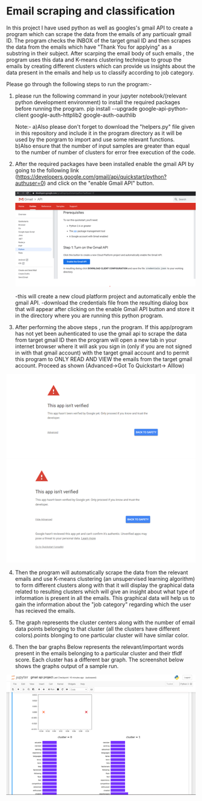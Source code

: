 # Email scraping and classification

In this project I have used python as well as googles's gmail API to create a program which can scrape the data from the emails of any particualr gmail ID.
The program checks the INBOX of the target gmail ID and then scrapes the data from the emails which have "Thank You for applying" as a substring in their subject.
After scarping the email body of such emails , the program uses this data and K-means clustering technique to group the emails by creating different clusters which can provide us insights about the data present in the emails and help us to classify according to job category. 

Please go through the following steps to run the program:-
1. please run the following command in your jupyter notebook/(relevant python development environment) to install the required packages before running the program.
    pip install --upgrade google-api-python-client google-auth-httplib2 google-auth-oauthlib
    
    Note:- 
       a)Also please don't forget to download the "helpers.py" file given in this repository and include it in the program directory as it will be used by the porgram to import          and use some relevant functions.\
       b)Also ensure that the number of input samples are greater than equal to the number of number of clusters for error free execution of the code.

2. After the required packages have been installed enable the gmail API by going to the following link (https://developers.google.com/gmail/api/quickstart/python?authuser=0)
    and click on the "enable Gmail API" button.
    
    
    ![Screenshot](sc1.png)
    
    
    -this will create a new cloud platform project and automatically enble the gmail API.
    -download the credentials file from the resulting dialog box that will appear after clicking on the enable Gmail API button and store it in the directory where you are            running this python program.
    
3. After performing the above steps , run the program. If this app/program has not yet been auhenticated to use the gmail api to scrape the data from target gmail ID then the program will open a new tab in your internet browser where it will ask you sign in (only if you are not signed in with that gmail account) with the target gmail account and to permit this program to ONLY READ AND VIEW the emails from the target gmail account. Proceed as shown (Advanced->Got To Quickstart-> Alllow)


![Screenshot](sc2.png)
![Screenshot](sc3.png)




4. Then the program will automatically scrape the data from the relevant emails and use K-means clustering (an unsupervised learning algorithm) to form different clusters along with that it will display the graphical data related to  resulting clusters which will give an insight about what type of information is present in all the emails. This graphical data will help us to gain the information about the "job category" regarding which the user has recieved the emails.

5. The graph represents the cluster centers along with the number of email data points belonging to that cluster (all the clusters have different colors).points blonging to one particular cluster will have similar color.

6. Then the bar graphs Below represents the relevant/important words present in the emails belonging to a particular cluster and their tfidf score. Each cluster has a different bar graph. The screenshot below shows the graphs output of a sample run.


![Screenshot](sc5.png)
